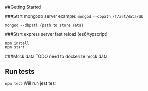##Getting Started

###Start mongodb server
example: ```mongod --dbpath /f/art/data/db```

```mongod --dbpath {path to store data}```

###Start express server fast reload (es6/typscript)
```
npm install
npm start
```

###Mock data
TODO need to dockerize mock data


## Run tests
```npm test``` Will run jest test
